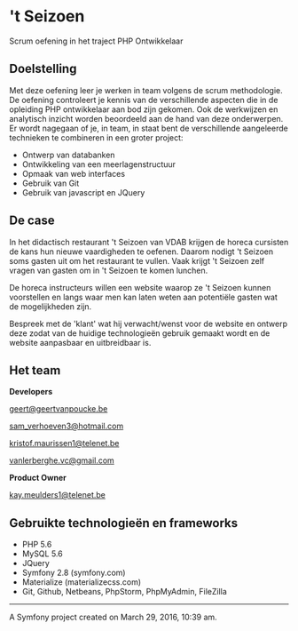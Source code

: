 't Seizoen
=

 Scrum oefening in het traject PHP Ontwikkelaar

Doelstelling
-
 Met deze oefening leer je werken in team volgens de scrum methodologie.
 De oefening controleert je kennis van de verschillende aspecten die in de opleiding PHP ontwikkelaar aan bod zijn gekomen.
 Ook de werkwijzen en analytisch inzicht worden beoordeeld aan de hand van deze onderwerpen.
 Er wordt nagegaan of je, in team, in staat bent de verschillende aangeleerde technieken te combineren in een groter project:

 * Ontwerp van databanken
 * Ontwikkeling van een meerlagenstructuur
 * Opmaak van web interfaces
 * Gebruik van Git
 * Gebruik van javascript en JQuery

 
De case
-

 In het didactisch restaurant 't Seizoen van VDAB krijgen de horeca cursisten de kans hun nieuwe vaardigheden te oefenen. Daarom nodigt 't Seizoen soms gasten uit om het restaurant te vullen.
 Vaak krijgt 't Seizoen zelf vragen van gasten om in 't Seizoen te komen lunchen.

 De horeca instructeurs willen een website waarop ze 't Seizoen kunnen voorstellen en langs waar men kan laten weten aan potentiële gasten wat de mogelijkheden zijn.

 Bespreek met de 'klant' wat hij verwacht/wenst voor de website en ontwerp deze zodat van de huidige technologieën gebruik gemaakt wordt en de website aanpasbaar en uitbreidbaar is.


Het team
-


**Developers**

geert@geertvanpoucke.be

sam_verhoeven3@hotmail.com

kristof.maurissen1@telenet.be

vanlerberghe.vc@gmail.com


**Product Owner**

kay.meulders1@telenet.be


Gebruikte technologieën en frameworks
-

- PHP 5.6
- MySQL 5.6
- JQuery
- Symfony 2.8 (symfony.com)
- Materialize (materializecss.com)
- Git, Github, Netbeans, PhpStorm, PhpMyAdmin, FileZilla


---
A Symfony project created on March 29, 2016, 10:39 am.
